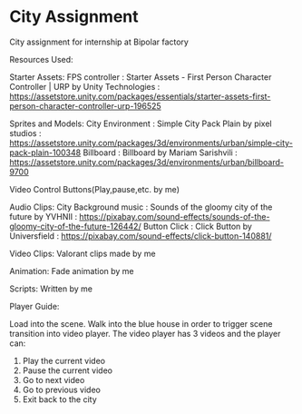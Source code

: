 # City Assignment
 City assignment for internship at Bipolar factory
 
Resources Used:

Starter Assets:
FPS controller : Starter Assets - First Person Character Controller | URP by Unity Technologies : https://assetstore.unity.com/packages/essentials/starter-assets-first-person-character-controller-urp-196525

Sprites and Models:
City Environment : Simple City Pack Plain by pixel studios : https://assetstore.unity.com/packages/3d/environments/urban/simple-city-pack-plain-100348
Billboard : Billboard by Mariam Sarishvili : https://assetstore.unity.com/packages/3d/environments/urban/billboard-9700

Video Control Buttons(Play,pause,etc. by me)


Audio Clips:
City Background music : Sounds of the gloomy city of the future by YVHNII : https://pixabay.com/sound-effects/sounds-of-the-gloomy-city-of-the-future-126442/
Button Click :  Click Button by Universfield : https://pixabay.com/sound-effects/click-button-140881/


Video Clips:
Valorant clips made by me

Animation:
Fade animation by me
 
Scripts:
Written by me

Player Guide:

Load into the scene. Walk into the blue house in order to trigger scene transition into video player. The video player has 3 videos and the player can:

1. Play the current video
2. Pause the current video
3. Go to next video
4. Go to previous video
5. Exit back to the city
